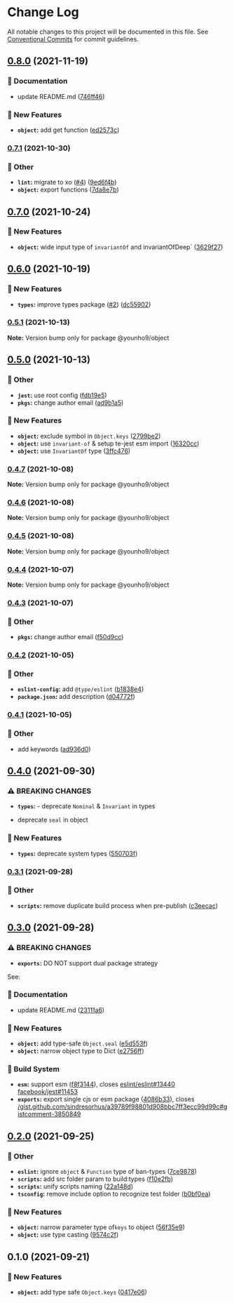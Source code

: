 # Change Log

All notable changes to this project will be documented in this file.
See [Conventional Commits](https://conventionalcommits.org) for commit guidelines.

## [0.8.0](https://github.com/younho9/lib/compare/@younho9/object@0.7.1...@younho9/object@0.8.0) (2021-11-19)


### :memo: Documentation

* update README.md ([746ff46](https://github.com/younho9/lib/commit/746ff46300c6ba8654ac19bef3f4287b2484a199))


### :rocket: New Features

* **`object`:** add get function ([ed2573c](https://github.com/younho9/lib/commit/ed2573c6a2c88f84ba5f57fa82ff1f437f7865d8))



### [0.7.1](https://github.com/younho9/lib/compare/@younho9/object@0.7.0...@younho9/object@0.7.1) (2021-10-30)


### :broom: Other

* **`lint`:** migrate to xo ([#4](https://github.com/younho9/lib/issues/4)) ([9ed6f4b](https://github.com/younho9/lib/commit/9ed6f4ba2861fa57692df4c66416fdcbb94629d7))
* **`object`:** export functions ([7da8e7b](https://github.com/younho9/lib/commit/7da8e7bc7f277ab11e33ccce4e189d32fa10e150))



## [0.7.0](https://github.com/younho9/lib/compare/@younho9/object@0.6.0...@younho9/object@0.7.0) (2021-10-24)


### :rocket: New Features

* **`object`:** wide input type of `invariantOf` and invariantOfDeep` ([3629f27](https://github.com/younho9/lib/commit/3629f2754939ac2bf7c6b3a7359ade809ecdaf1c))



## [0.6.0](https://github.com/younho9/lib/compare/@younho9/object@0.5.1...@younho9/object@0.6.0) (2021-10-19)


### :rocket: New Features

* **`types`:** improve types package ([#2](https://github.com/younho9/lib/issues/2)) ([dc55902](https://github.com/younho9/lib/commit/dc559023a7c026cdfa38b6390f77df3ed7620f47))



### [0.5.1](https://github.com/younho9/lib/compare/@younho9/object@0.5.0...@younho9/object@0.5.1) (2021-10-13)

**Note:** Version bump only for package @younho9/object





## [0.5.0](https://github.com/younho9/lib/compare/@younho9/object@0.4.7...@younho9/object@0.5.0) (2021-10-13)


### :broom: Other

* **`jest`:** use root config ([fdb19e5](https://github.com/younho9/lib/commit/fdb19e591f574dfffdd8dac076dde54382904768))
* **`pkgs`:** change author email ([ad9b1a5](https://github.com/younho9/lib/commit/ad9b1a57b35b3e47c25096aa451ecf73eede8356))


### :rocket: New Features

* **`object`:** exclude symbol in `Object.keys` ([2799be2](https://github.com/younho9/lib/commit/2799be257612a92dffeb30f92adb95a8cfaaf8a5))
* **`object`:** use `invariant-of` & setup te-jest esm import ([16320cc](https://github.com/younho9/lib/commit/16320cc5c632e6e13c233f8a83f4d4800920647e))
* **`object`:** use `InvariantOf` type ([3ffc476](https://github.com/younho9/lib/commit/3ffc47654c6236980bbd60cbea30955716b5ed9e))



### [0.4.7](https://github.com/younho9/lib/compare/@younho9/object@0.4.6...@younho9/object@0.4.7) (2021-10-08)

**Note:** Version bump only for package @younho9/object





### [0.4.6](https://github.com/younho9/lib/compare/@younho9/object@0.4.5...@younho9/object@0.4.6) (2021-10-08)

**Note:** Version bump only for package @younho9/object





### [0.4.5](https://github.com/younho9/lib/compare/@younho9/object@0.4.4...@younho9/object@0.4.5) (2021-10-08)

**Note:** Version bump only for package @younho9/object





### [0.4.4](https://github.com/younho9/lib/compare/@younho9/object@0.4.3...@younho9/object@0.4.4) (2021-10-07)

**Note:** Version bump only for package @younho9/object





### [0.4.3](https://github.com/younho9/lib/compare/@younho9/object@0.4.2...@younho9/object@0.4.3) (2021-10-07)


### :broom: Other

* **`pkgs`:** change author email ([f50d9cc](https://github.com/younho9/lib/commit/f50d9cc4942d756b4b239d109d0990bfbc39f2a2))



### [0.4.2](https://github.com/younho9/lib/compare/@younho9/object@0.4.1...@younho9/object@0.4.2) (2021-10-05)


### :broom: Other

* **`eslint-config`:** add `@type/eslint` ([b1838e4](https://github.com/younho9/lib/commit/b1838e4755c40e3cd286c1e3bfee8d98c9424434))
* **`package.json`:** add description ([d04772f](https://github.com/younho9/lib/commit/d04772fee6585b8bb1529589b570d8237156189a))



### [0.4.1](https://github.com/younho9/lib/compare/@younho9/object@0.4.0...@younho9/object@0.4.1) (2021-10-05)


### :broom: Other

* add keywords ([ad936d0](https://github.com/younho9/lib/commit/ad936d0a2aa3ecb5d1a7450359688b6f4fbd3ea9))



## [0.4.0](https://github.com/younho9/lib/compare/@younho9/object@0.3.1...@younho9/object@0.4.0) (2021-09-30)


### ⚠ BREAKING CHANGES

* **`types`:** - deprecate `Nominal` & `Invariant` in types
- deprecate `seal` in object

### :rocket: New Features

* **`types`:** deprecate system types ([550703f](https://github.com/younho9/lib/commit/550703f19d7683be2fe93b37778e1226ed03f97f))



### [0.3.1](https://github.com/younho9/lib/compare/@younho9/object@0.3.0...@younho9/object@0.3.1) (2021-09-28)


### :broom: Other

* **`scripts`:** remove duplicate build process when pre-publish ([c3eecac](https://github.com/younho9/lib/commit/c3eecac5652850fdc3365c555e386837d0a60773))



## [0.3.0](https://github.com/younho9/lib/compare/@younho9/object@0.2.0...@younho9/object@0.3.0) (2021-09-28)


### ⚠ BREAKING CHANGES

* **`exports`:** DO NOT support dual package strategy

See:

### :memo: Documentation

* update README.md ([23111a6](https://github.com/younho9/lib/commit/23111a61c9b48cd5f5c9ed84514e0d145ac3e0dd))


### :rocket: New Features

* **`object`:** add type-safe `Object.seal` ([e5d553f](https://github.com/younho9/lib/commit/e5d553fdb13f219d6c0eb214b0793e385baac66a))
* **`object`:** narrow object type to Dict ([e2756ff](https://github.com/younho9/lib/commit/e2756fff616bad3e1cd42db291874e453c9e503c))


### :hammer: Build System

* **`esm`:** support esm ([f8f3144](https://github.com/younho9/lib/commit/f8f3144921c6d9adfc80c7637620c777a17e6546)), closes [eslint/eslint#13440](https://github.com/eslint/eslint/issues/13440) [facebook/jest#11453](https://github.com/facebook/jest/issues/11453)
* **`exports`:** export single cjs or esm package ([4086b33](https://github.com/younho9/lib/commit/4086b337c36471268ddb55ee1aa632a3d056bfd0)), closes [/gist.github.com/sindresorhus/a39789f98801d908bbc7ff3ecc99d99c#gistcomment-3850849](https://github.com/younho9//gist.github.com/sindresorhus/a39789f98801d908bbc7ff3ecc99d99c/issues/gistcomment-3850849)



## [0.2.0](https://github.com/younho9/lib/compare/@younho9/object@0.1.0...@younho9/object@0.2.0) (2021-09-25)


### :broom: Other

* **`eslint`:** ignore `object` & `Function` type of ban-types ([7ce9878](https://github.com/younho9/lib/commit/7ce9878bb0080e3e8b0baf88eed2bffcfe5c9e3d))
* **`scripts`:** add src folder param to build:types ([f10e2fb](https://github.com/younho9/lib/commit/f10e2fb681bb632dd046ac655087e516b03e9925))
* **`scripts`:** unify scripts naming ([22a148d](https://github.com/younho9/lib/commit/22a148d449c440ad8dc002a14bad4aaff6472f65))
* **`tsconfig`:** remove include option to recognize test folder ([b0bf0ea](https://github.com/younho9/lib/commit/b0bf0ea007b2ff7ac28b5afc81ea896ef9a9b833))


### :rocket: New Features

* **`object`:** narrow parameter type of`keys` to object ([56f35e9](https://github.com/younho9/lib/commit/56f35e905793e320047ec39ee4ae864f50ccd34a))
* **`object`:** use type casting ([9574c2f](https://github.com/younho9/lib/commit/9574c2f7e3bcb335f047b3caa329f1072b47e470))



## 0.1.0 (2021-09-21)


### :rocket: New Features

* **`object`:** add type safe `Object.keys` ([0417e06](https://github.com/younho9/lib/commit/0417e06e879b2f320bbf095444935c5a0d7ec3fb))
